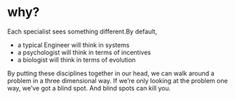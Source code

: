 # why?

Each specialist sees something different.By default,

- a typical Engineer will think in systems
- a psychologist will think in terms of incentives
- a biologist will think in terms of evolution

By putting these disciplines together in our head,
we can walk around a problem in a three dimensional way.
If we’re only looking at the problem one way, we’ve got a blind spot. And blind spots can kill you.
